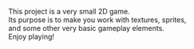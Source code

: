 This project is a very small 2D game.\
Its purpose is to make you work with textures, sprites,\
and some other very basic gameplay elements. \
Enjoy playing!